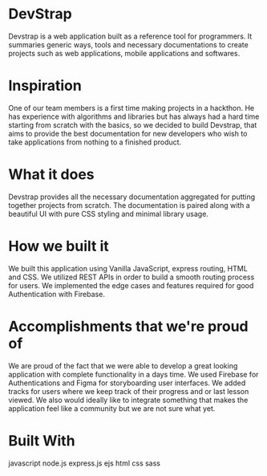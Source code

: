# DevStrap
Devstrap is a web application built as a reference tool for programmers. It summaries generic ways, tools and necessary documentations to create projects such as web applications, mobile applications and softwares. 

# Inspiration
One of our team members is a first time making projects in a hackthon. He has experience with algorithms and libraries but has always had a hard time starting from scratch with the basics, so we decided to build Devstrap, that aims to provide the best documentation for new developers who wish to take applications from nothing to a finished product.

# What it does
Devstrap provides all the necessary documentation aggregated for putting together projects from scratch. The documentation is paired along with a beautiful UI with pure CSS styling and minimal library usage.

# How we built it
We built this application using Vanilla JavaScript, express routing, HTML and CSS. We utilized REST APIs in order to build a smooth routing process for users. We implemented the edge cases and features required for good Authentication with Firebase.

# Accomplishments that we're proud of
We are proud of the fact that we were able to develop a great looking application with complete functionality in a days time. We used Firebase for Authentications and Figma for storyboarding user interfaces. We  added tracks for users where we keep track of their progress and or last lesson viewed. We also would ideally like to integrate something that makes the application feel like a community but we are not sure what yet.

# Built With
javascript node.js express.js ejs html css sass
